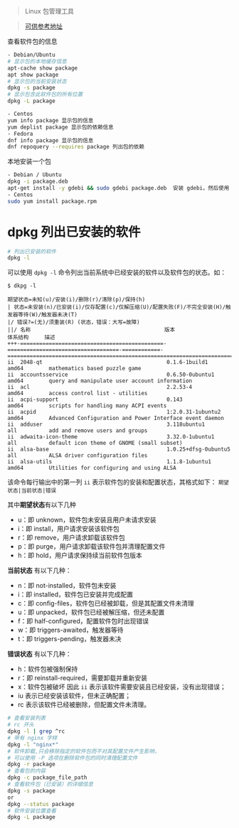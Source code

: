 > Linux 包管理工具

> [可供参考地址](https://linux.cn/article-8782-1.html)


查看软件包的信息

```bash
- Debian/Ubuntu    
# 显示包的本地缓存信息
apt-cache show package 
apt show package
# 显示包的当前安装状态 
dpkg -s package 
# 显示包含此软件包的所有位置
dpkg -L package

- Centos
yum info package 显示包的信息
yum deplist package 显示包的依赖信息
- Fedora 
dnf info package 显示包的信息
dnf repoquery --requires package 列出包的依赖
```




本地安装一个包

```bash
- Debian / Ubuntu
dpkg -i package.deb
apt-get install -y gdebi && sudo gdebi package.deb  安装 gdebi，然后使用 gdebi 安装 package.deb 并处理缺失的依赖
- Centos
sudo yum install package.rpm
```

dpkg 列出已安装的软件
===
```bash
# 列出已安装的软件
dpkg -l
```

可以使用 `dpkg -l` 命令列出当前系统中已经安装的软件以及软件包的状态。如：

```
$ dkpg -l

期望状态=未知(u)/安装(i)/删除(r)/清除(p)/保持(h)
| 状态=未安装(n)/已安装(i)/仅存配置(c)/仅解压缩(U)/配置失败(F)/不完全安装(H)/触发器等待(W)/触发器未决(T)
|/ 错误?=(无)/须重装(R) (状态，错误：大写=故障)
||/ 名称                                          版本                                体系结构     描述
+++-=============================================-===================================-============-===============================================================================
ii  2048-qt                                       0.1.6-1build1                       amd64        mathematics based puzzle game
ii  accountsservice                               0.6.50-0ubuntu1                     amd64        query and manipulate user account information
ii  acl                                           2.2.53-4                            amd64        access control list - utilities
ii  acpi-support                                  0.143                               amd64        scripts for handling many ACPI events
ii  acpid                                         1:2.0.31-1ubuntu2                   amd64        Advanced Configuration and Power Interface event daemon
ii  adduser                                       3.118ubuntu1                        all          add and remove users and groups
ii  adwaita-icon-theme                            3.32.0-1ubuntu1                     all          default icon theme of GNOME (small subset)
ii  alsa-base                                     1.0.25+dfsg-0ubuntu5                all          ALSA driver configuration files
ii  alsa-utils                                    1.1.8-1ubuntu1                      amd64        Utilities for configuring and using ALSA

```


该命令每行输出中的第一列 `ii` 表示软件包的安装和配置状态，其格式如下： `期望状态|当前状态|错误`

其中**期望状态**有以下几种

- u：即 unknown，软件包未安装且用户未请求安装
- i：即 install，用户请求安装该软件包
- r：即 remove，用户请求卸载该软件包
- p：即 purge，用户请求卸载该软件包并清理配置文件
- h：即 hold，用户请求保持续当前软件包版本

**当前状态** 有以下几种：

- n：即 not-installed，软件包未安装
- i：即 installed，软件包已安装并完成配置
- c：即 config-files，软件包已经被卸载，但是其配置文件未清理
- u：即 unpacked，软件包已经被解压缩，但还未配置
- f：即 half-configured，配置软件包时出现错误
- w：即 triggers-awaited，触发器等待
- t：即 triggers-pending，触发器未决

**错误状态** 有以下几种：

- h：软件包被强制保持
- r：即 reinstall-required，需要卸载并重新安装
- x：软件包被破坏
因此 `ii` 表示该软件需要安装且已经安装，没有出现错误；
- iu 表示已经安装该软件，但未正确配置；
- rc 表示该软件已经被删除，但配置文件未清理。

````bash
# 查看安装列表
# rc 开头
dpkg -l | grep ^rc
# 带有 nginx 字样
dpkg -l "nginx*"
# 软件卸载,只会移除指定的软件包而不对其配置文件产生影响，
# 可以使用 -P 选项在删除软件包的同时清理配置文件
dpkg -r package
# 查看包的内容
dpkg -c package_file_path
# 查看软件包（已安装）的详细信息
dpkg -s package 
or
dpkg --status package
# 软件安装位置查看
dpkg -L package

````

